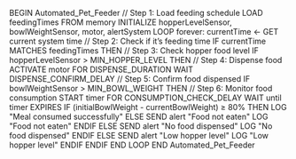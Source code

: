 BEGIN Automated_Pet_Feeder
 // Step 1: Load feeding schedule
    LOAD feedingTimes FROM memory
    INITIALIZE hopperLevelSensor, bowlWeightSensor, motor, alertSystem
    LOOP forever:
        currentTime ← GET current system time
        // Step 2: Check if it’s feeding time
        IF currentTime MATCHES feedingTimes THEN
            // Step 3: Check hopper food level
            IF hopperLevelSensor > MIN_HOPPER_LEVEL THEN
                // Step 4: Dispense food
                ACTIVATE motor FOR DISPENSE_DURATION
                WAIT DISPENSE_CONFIRM_DELAY
                // Step 5: Confirm food dispensed
                IF bowlWeightSensor > MIN_BOWL_WEIGHT THEN
                    // Step 6: Monitor food consumption
                    START timer FOR CONSUMPTION_CHECK_DELAY
                    WAIT until timer EXPIRES
                    IF (initialBowlWeight - currentBowlWeight) ≥ 80% THEN
                        LOG "Meal consumed successfully"
                    ELSE
                        SEND alert "Food not eaten"
                        LOG "Food not eaten"
                    ENDIF
                ELSE
                    SEND alert "No food dispensed"
                    LOG "No food dispensed"
                ENDIF
            ELSE
                SEND alert "Low hopper level"
                LOG "Low hopper level"
            ENDIF
        ENDIF
    END LOOP
END Automated_Pet_Feeder
